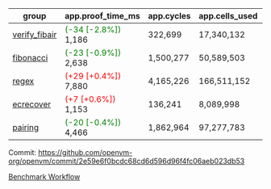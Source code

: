 | group | app.proof_time_ms | app.cycles | app.cells_used | leaf.proof_time_ms | leaf.cycles | leaf.cells_used |
| -- | -- | -- | -- | -- | -- | -- |
| [verify_fibair](https://github.com/openvm-org/openvm/blob/benchmark-results/benchmarks-pr/1255/verify_fibair-2e59e6f0bcdc68cd6d596d96f4fc06aeb023db53.md) |<span style='color: green'>(-34 [-2.8%])</span> 1,186 |  322,699 |  17,340,132 |- | - | - |
| [fibonacci](https://github.com/openvm-org/openvm/blob/benchmark-results/benchmarks-pr/1255/fibonacci-2e59e6f0bcdc68cd6d596d96f4fc06aeb023db53.md) |<span style='color: green'>(-23 [-0.9%])</span> 2,638 |  1,500,277 |  50,589,503 |- | - | - |
| [regex](https://github.com/openvm-org/openvm/blob/benchmark-results/benchmarks-pr/1255/regex-2e59e6f0bcdc68cd6d596d96f4fc06aeb023db53.md) |<span style='color: red'>(+29 [+0.4%])</span> 7,880 |  4,165,226 |  166,511,152 |- | - | - |
| [ecrecover](https://github.com/openvm-org/openvm/blob/benchmark-results/benchmarks-pr/1255/ecrecover-2e59e6f0bcdc68cd6d596d96f4fc06aeb023db53.md) |<span style='color: red'>(+7 [+0.6%])</span> 1,153 |  136,241 |  8,089,998 |- | - | - |
| [pairing](https://github.com/openvm-org/openvm/blob/benchmark-results/benchmarks-pr/1255/pairing-2e59e6f0bcdc68cd6d596d96f4fc06aeb023db53.md) |<span style='color: green'>(-20 [-0.4%])</span> 4,466 |  1,862,964 |  97,277,783 |- | - | - |


Commit: https://github.com/openvm-org/openvm/commit/2e59e6f0bcdc68cd6d596d96f4fc06aeb023db53

[Benchmark Workflow](https://github.com/openvm-org/openvm/actions/runs/16226989891)
